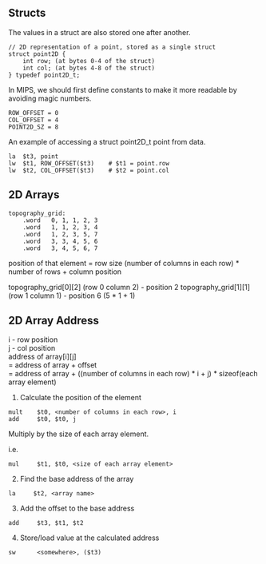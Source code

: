 ## Structs

The values in a struct are also stored one after another.

```
// 2D representation of a point, stored as a single struct
struct point2D {
    int row; (at bytes 0-4 of the struct)
    int col; (at bytes 4-8 of the struct)
} typedef point2D_t;
```

In MIPS, we should first define constants to make it more readable by avoiding magic numbers.

```
ROW_OFFSET = 0
COL_OFFSET = 4
POINT2D_SZ = 8
```

An example of accessing a struct point2D_t point from data.
```
la 	$t3, point
lw	$t1, ROW_OFFSET($t3)	# $t1 = point.row
lw	$t2, COL_OFFSET($t3)	# $t2 = point.col
```

## 2D Arrays

```
topography_grid:
	.word	0, 1, 1, 2, 3
	.word	1, 1, 2, 3, 4
	.word	1, 2, 3, 5, 7
	.word	3, 3, 4, 5, 6
	.word	3, 4, 5, 6, 7
```

position of that element = row size (number of columns in each row) * number of rows + column position

topography_grid[0][2] (row 0 column 2) - position 2
topography_grid[1][1] (row 1 column 1) - position 6 (5 * 1 + 1)



## 2D Array Address

i - row position \
j - col position \
address of array[i][j] \
= address of array + offset \
= address of array + ((number of columns in each row) * i + j) * sizeof(each array element)


1) Calculate the position of the element

```
mult    $t0, <number of columns in each row>, i
add     $t0, $t0, j
```

Multiply by the size of each array element.

i.e.
```
mul     $t1, $t0, <size of each array element>
```

2) Find the base address of the array

```
la     $t2, <array name> 
```

3) Add the offset to the base address

```
add     $t3, $t1, $t2
```

4) Store/load value at the calculated address

```
sw      <somewhere>, ($t3)
```


